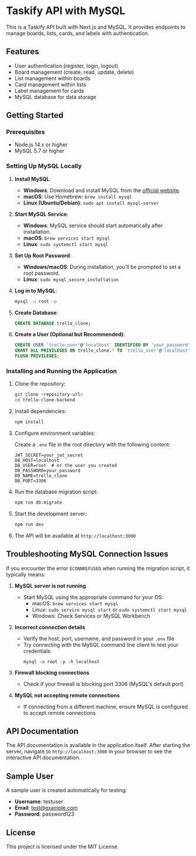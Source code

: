 # Taskify API with MySQL

This is a Taskify API built with Next.js and MySQL. It provides endpoints to manage boards, lists, cards, and labels with authentication.

## Features

- User authentication (register, login, logout)
- Board management (create, read, update, delete)
- List management within boards
- Card management within lists
- Label management for cards
- MySQL database for data storage

## Getting Started

### Prerequisites

- Node.js 14.x or higher
- MySQL 5.7 or higher

### Setting Up MySQL Locally

1. **Install MySQL**:

   - **Windows**: Download and install MySQL from the [official website](https://dev.mysql.com/downloads/installer/).
   - **macOS**: Use Homebrew: `brew install mysql`
   - **Linux (Ubuntu/Debian)**: `sudo apt install mysql-server`

2. **Start MySQL Service**:

   - **Windows**: MySQL service should start automatically after installation.
   - **macOS**: `brew services start mysql`
   - **Linux**: `sudo systemctl start mysql`

3. **Set Up Root Password**:

   - **Windows/macOS**: During installation, you'll be prompted to set a root password.
   - **Linux**: `sudo mysql_secure_installation`

4. **Log in to MySQL**:

   ```bash
   mysql -u root -p
   ```

5. **Create Database**:

   ```sql
   CREATE DATABASE trello_clone;
   ```

6. **Create a User (Optional but Recommended)**:

   ```sql
   CREATE USER 'trello_user'@'localhost' IDENTIFIED BY 'your_password';
   GRANT ALL PRIVILEGES ON trello_clone.* TO 'trello_user'@'localhost';
   FLUSH PRIVILEGES;
   ```

### Installing and Running the Application

1. Clone the repository:

   ```bash
   git clone <repository-url>
   cd trello-clone-backend
   ```

2. Install dependencies:

   ```bash
   npm install
   ```

3. Configure environment variables:

   Create a `.env` file in the root directory with the following content:

   ```
   JWT_SECRET=your_jwt_secret
   DB_HOST=localhost
   DB_USER=root  # or the user you created
   DB_PASSWORD=your_password
   DB_NAME=trello_clone
   DB_PORT=3306
   ```

4. Run the database migration script:

   ```bash
   npm run db:migrate
   ```

5. Start the development server:

   ```bash
   npm run dev
   ```

6. The API will be available at `http://localhost:3000`

## Troubleshooting MySQL Connection Issues

If you encounter the error `ECONNREFUSED` when running the migration script, it typically means:

1. **MySQL server is not running**
   - Start MySQL using the appropriate command for your OS:
     - macOS: `brew services start mysql`
     - Linux: `sudo service mysql start` or `sudo systemctl start mysql`
     - Windows: Check Services or MySQL Workbench

2. **Incorrect connection details**
   - Verify the host, port, username, and password in your `.env` file
   - Try connecting with the MySQL command line client to test your credentials:
     ```
     mysql -u root -p -h localhost
     ```

3. **Firewall blocking connections**
   - Check if your firewall is blocking port 3306 (MySQL's default port)

4. **MySQL not accepting remote connections**
   - If connecting from a different machine, ensure MySQL is configured to accept remote connections

## API Documentation

The API documentation is available in the application itself. After starting the server, navigate to `http://localhost:3000` in your browser to see the interactive API documentation.

## Sample User

A sample user is created automatically for testing:

- **Username**: testuser
- **Email**: test@example.com
- **Password**: password123

## License

This project is licensed under the MIT License.